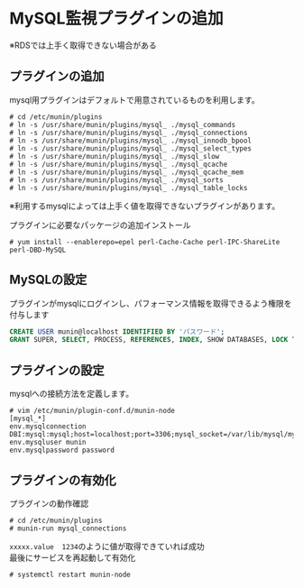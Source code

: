 # MySQL監視プラグインの追加

※RDSでは上手く取得できない場合がある  

## プラグインの追加
mysql用プラグインはデフォルトで用意されているものを利用します。  

```
# cd /etc/munin/plugins
# ln -s /usr/share/munin/plugins/mysql_ ./mysql_commands
# ln -s /usr/share/munin/plugins/mysql_ ./mysql_connections
# ln -s /usr/share/munin/plugins/mysql_ ./mysql_innodb_bpool
# ln -s /usr/share/munin/plugins/mysql_ ./mysql_select_types
# ln -s /usr/share/munin/plugins/mysql_ ./mysql_slow
# ln -s /usr/share/munin/plugins/mysql_ ./mysql_qcache
# ln -s /usr/share/munin/plugins/mysql_ ./mysql_qcache_mem
# ln -s /usr/share/munin/plugins/mysql_ ./mysql_sorts
# ln -s /usr/share/munin/plugins/mysql_ ./mysql_table_locks
```

※利用するmysqlによっては上手く値を取得できないプラグインがあります。  

プラグインに必要なパッケージの追加インストール  

```
# yum install --enablerepo=epel perl-Cache-Cache perl-IPC-ShareLite perl-DBD-MySQL
```

## MySQLの設定
プラグインがmysqlにログインし、パフォーマンス情報を取得できるよう権限を付与します  

```sql
CREATE USER munin@localhost IDENTIFIED BY 'パスワード';
GRANT SUPER, SELECT, PROCESS, REFERENCES, INDEX, SHOW DATABASES, LOCK TABLES, EXECUTE, REPLICATION SLAVE, REPLICATION CLIENT, SHOW VIEW, EVENT, TRIGGER ON *.* TO 'munin'@'localhost';
```

## プラグインの設定
mysqlへの接続方法を定義します。  

```
# vim /etc/munin/plugin-conf.d/munin-node
[mysql_*]
env.mysqlconnection DBI:mysql:mysql;host=localhost;port=3306;mysql_socket=/var/lib/mysql/mysql.sock
env.mysqluser munin
env.mysqlpassword password
```

## プラグインの有効化
プラグインの動作確認  

```
# cd /etc/munin/plugins
# munin-run mysql_connections
```

`xxxxx.value  1234`のように値が取得できていれば成功  
最後にサービスを再起動して有効化  

```
# systemctl restart munin-node
```